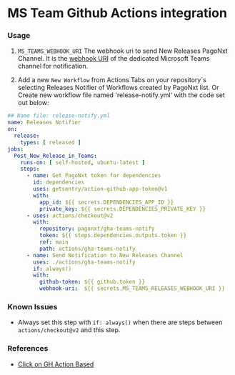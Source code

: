 # MS Team Github Actions integration

### Usage

1. `MS_TEAMS_WEBHOOK_URI` The webhook uri to send New Releases PagoNxt Channel. It is the [webhook URI](https://docs.microsoft.com/en-us/microsoftteams/platform/webhooks-and-connectors/how-to/add-incoming-webhook) of the dedicated Microsoft Teams channel for notification.

2. Add a new `New Workflow` from Actions Tabs on your repository´s selecting Releases Notifier of Workflows created by PagoNxt list. Or Create new workflow file named 'release-notify.yml' with the code set out below:

```yaml
## Name file: release-notify.yml
name: Releases Notifier
on:
  release:
    types: [ released ]
jobs:
  Post_New_Release_in_Teams:
    runs-on: [ self-hosted, ubuntu-latest ]
    steps:
      - name: Get PagoNxt token for dependencies
        id: dependencies
        uses: getsentry/action-github-app-token@v1
        with:
          app_id: ${{ secrets.DEPENDENCIES_APP_ID }}
          private_key: ${{ secrets.DEPENDENCIES_PRIVATE_KEY }}
      - uses: actions/checkout@v2
        with:
          repository: pagonxt/gha-teams-notify
          token: ${{ steps.dependencies.outputs.token }}
          ref: main
          path: actions/gha-teams-notify
      - name: Send Notification to New Releases Channel
        uses: ./actions/gha-teams-notify
        if: always()
        with:
          github-token: ${{ github.token }}
          webhook-uri:  ${{ secrets.MS_TEAMS_RELEASES_WEBHOOK_URI }}
```

### Known Issues

- Always set this step with `if: always()` when there are steps between `actions/checkout@v2` and this step.


### References
- [Click on GH Action Based](https://github.com/pagonxt/gha-teams-notify)
